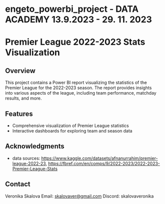 # engeto_powerbi_project - DATA ACADEMY 13.9.2023 - 29. 11. 2023

# Premier League 2022-2023 Stats Visualization

## Overview

This project contains a Power BI report visualizing the statistics of the Premier League for the 2022-2023 season. The report provides insights into various aspects of the league, including team performance, matchday results, and more.

## Features

- Comprehensive visualization of Premier League statistics
- Interactive dashboards for exploring team and season data

## Acknowledgments

- data sources: https://www.kaggle.com/datasets/afnanurrahim/premier-league-2022-23, https://fbref.com/en/comps/9/2022-2023/2022-2023-Premier-League-Stats

## Contact

Veronika Skalova 
Email: skalovaver@gmail.com 
Discord: skalovaveronika
